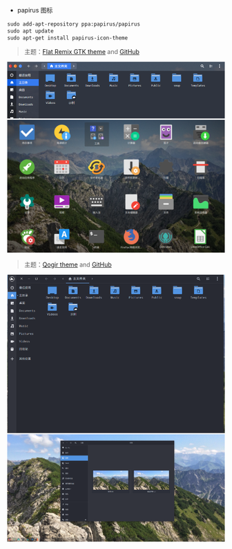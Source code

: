 - papirus 图标

```shell
sudo add-apt-repository ppa:papirus/papirus
sudo apt update 
sudo apt-get install papirus-icon-theme
```

> 主题：[Flat Remix GTK theme](https://www.gnome-look.org/p/1214931/) and [GitHub](https://github.com/daniruiz/Flat-Remix-GTK)

![图1](https://github.com/evilH2O2/Daily/blob/master/img/icon01.png)
![图2](https://github.com/evilH2O2/Daily/blob/master/img/icon02.png)

> 主题：[Qogir theme](https://www.gnome-look.org/p/1230631/) and [GitHub](https://github.com/vinceliuice/Qogir-theme)

![1](https://github.com/evilH2O2/Daily/blob/master/img/1.png)
![2](https://github.com/evilH2O2/Daily/blob/master/img/2.png)
